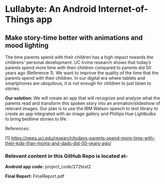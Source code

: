 #  Lullabyte: An Android Internet-of-Things app
## Make story-time better with animations and mood lighting 


The time parents spend with their children has a high impact towards the childrens' personal development. UC Irvine research shows that today’s parents spend more time with their children compared to parents did 50 years ago (Reference 1). We want to improve the quality of the time that the parents spend with their children. In our digital era where tablets and smartphones are ubiquitous, it is not enough for children to just listen to stories.

**Our solution:** We will create an app that will recognize and analyze what the parents read and transform this spoken story into an animation/slideshow of relevant images. Our plan is to use the IBM Watson speech to text library to create an app integrated with an image gallery and Phillips Hue Lightbulbs to bring bedtime stories to life.



References:

[1] https://news.uci.edu/research/todays-parents-spend-more-time-with-their-kids-than-moms-and-dads-did-50-years-ago/


### Relevant content in this GitHub Repo is located at- 

**Android app code:** project_code/272test2

**Final Report:** FinalReport.pdf
